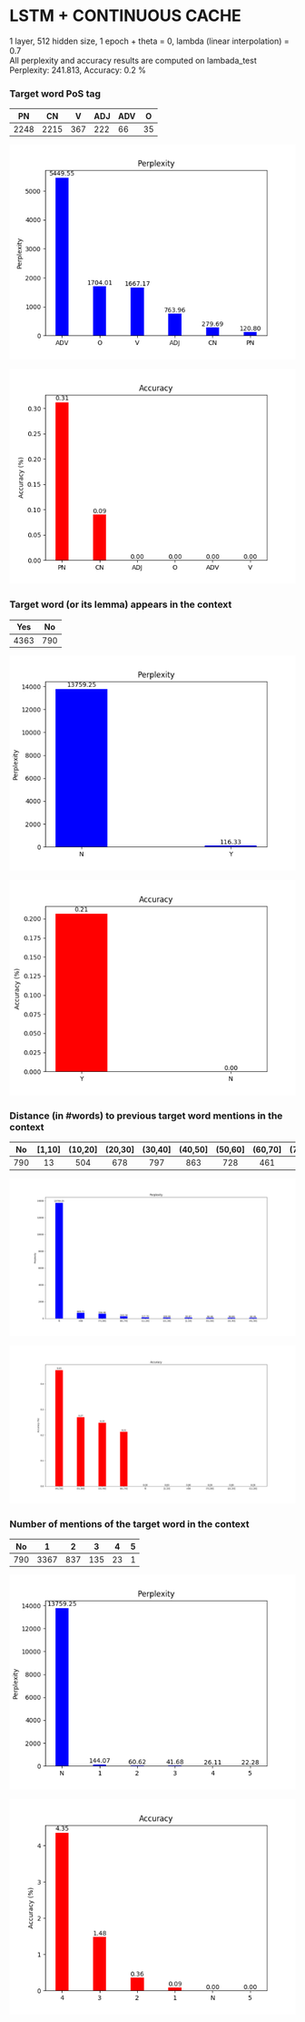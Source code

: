 # LSTM + CONTINUOUS CACHE 
1 layer, 512 hidden size, 1 epoch + theta = 0, lambda (linear interpolation) = 0.7  
All perplexity and accuracy results are computed on lambada_test  
Perplexity: 241.813, Accuracy: 0.2 %  

### Target word PoS tag

|  PN  |  CN  | V   | ADJ | ADV | O  |
|:----:|:----:|-----|-----|-----|----|
| 2248 | 2215 | 367 | 222 | 66  | 35 |

![perp_pos](perp_pos.png)

![perp_pos](acc_pos.png)

### Target word (or its lemma) appears in the context

|  Yes |  No |
|:----:|:---:|
| 4363 | 790 |

![perp_context](perp_context.png)

![acc_context](acc_context.png)

### Distance (in #words) to previous target word mentions in the context

|  No | [1,10] | (10,20] | (20,30] | (30,40] | (40,50] | (50,60] | (60,70] | (70,80] | +80 |
|:---:|:------:|:-------:|:-------:|:-------:|:-------:|:-------:|:-------:|:-------:|:---:|
| 790 |   13   |   504   |   678   |   797   |   863   |   728   |   461   |   189   |  69 |

![perp_distance](perp_distance.png)

![acc_distance](acc_distance.png)

### Number of mentions of the target word in the context

|  No |   1  |  2  |  3  |  4 | 5 |
|:---:|:----:|:---:|:---:|:--:|:-:|
| 790 | 3367 | 837 | 135 | 23 | 1 |

![perp_repetition](perp_repetition.png)

![acc_repetition](acc_repetition.png)

